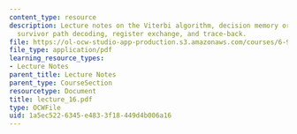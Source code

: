 ```yaml
---
content_type: resource
description: Lecture notes on the Viterbi algorithm, decision memory organization,
  survivor path decoding, register exchange, and trace-back.
file: https://ol-ocw-studio-app-production.s3.amazonaws.com/courses/6-973-communication-system-design-spring-2006/1a5ec5226345e4833f18449d4b006a16_lecture_16.pdf
file_type: application/pdf
learning_resource_types:
- Lecture Notes
parent_title: Lecture Notes
parent_type: CourseSection
resourcetype: Document
title: lecture_16.pdf
type: OCWFile
uid: 1a5ec522-6345-e483-3f18-449d4b006a16
---
```

